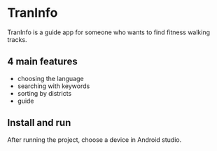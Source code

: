 # TranInfo
TranInfo is a guide app for someone who wants to find fitness walking tracks. 

## 4 main features
- choosing the language
- searching with keywords
- sorting by districts
- guide

## Install and run
After running the project, choose a device in Android studio.


